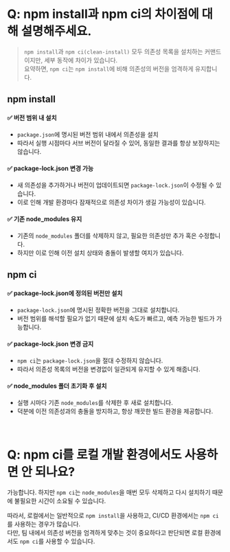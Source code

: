 # Q: npm install과 npm ci의 차이점에 대해 설명해주세요.
> `npm install`과 `npm ci(clean-install)` 모두 의존성 목록을 설치하는 커맨드이지만, 세부 동작에 차이가 있습니다.  
> 요약하면, `npm ci`는 `npm install`에 비해 의존성의 버전을 엄격하게 유지합니다.

## npm install
#### ✅ 버전 범위 내 설치
- `package.json`에 명시된 버전 범위 내에서 의존성을 설치
- 따라서 실행 시점마다 서브 버전이 달라질 수 있어, 동일한 결과를 항상 보장하지는 않습니다.

#### ✅ package-lock.json 변경 가능
- 새 의존성을 추가하거나 버전이 업데이트되면 `package-lock.json`이 수정될 수 있습니다.
- 이로 인해 개발 환경마다 잠재적으로 의존성 차이가 생길 가능성이 있습니다.

#### ✅ 기존 node_modules 유지
- 기존의 `node_modules` 폴더를 삭제하지 않고, 필요한 의존성만 추가 혹은 수정합니다.
- 하지만 이로 인해 이전 설치 상태와 충돌이 발생할 여지가 있습니다.


## npm ci

#### ✅ package-lock.json에 정의된 버전만 설치
- `package-lock.json`에 명시된 정확한 버전을 그대로 설치합니다.
- 버전 범위를 해석할 필요가 없기 때문에 설치 속도가 빠르고, 예측 가능한 빌드가 가능합니다.

#### ✅ package-lock.json 변경 금지
- `npm ci`는 `package-lock.json`을 절대 수정하지 않습니다.
- 따라서 의존성 목록의 버전을 변경없이 일관되게 유지할 수 있게 해줍니다.

#### ✅ node_modules 폴더 초기화 후 설치
- 실행 시마다 기존 `node_modules`를 삭제한 후 새로 설치합니다.
- 덕분에 이전 의존성과의 충돌을 방지하고, 항상 깨끗한 빌드 환경을 제공합니다.

<br />

# Q: npm ci를 로컬 개발 환경에서도 사용하면 안 되나요? 

가능합니다. 하지만 `npm ci`는 `node_modules`을 매번 모두 삭제하고 다시 설치하기 때문에 불필요한 시간이 소요될 수 있습니다. 

따라서, 로컬에서는 일반적으로 `npm install`을 사용하고, CI/CD 환경에서는 `npm ci`를 사용하는 경우가 많습니다.     
다만, 팀 내에서 의존성 버전을 엄격하게 맞추는 것이 중요하다고 판단되면 로컬 환경에서도 `npm ci`를 사용할 수 있습니다.




